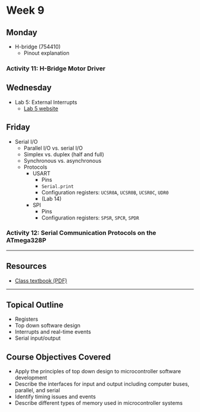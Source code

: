 # Week 9

## Monday
- H-bridge (754410)
  - Pinout explanation

### Activity 11: H-Bridge Motor Driver

## Wednesday
- Lab 5: External Interrupts
  - [Lab 5 website](https://doctor-pasquale.com/microcontrollers-lab-5/)

## Friday
- Serial I/O
  - Parallel I/O vs. serial I/O
  - Simplex vs. duplex (half and full)
  - Synchronous vs. asynchronous
  - Protocols
    - USART
      - Pins
      - `Serial.print`
      - Configuration registers: `UCSR0A`, `UCSR0B`, `UCSR0C`, `UDR0`
      - (Lab 14)
    - SPI
      - Pins
      - Configuration registers: `SPSR`, `SPCR`, `SPDR`

### Activity 12: Serial Communication Protocols on the ATmega328P

---

## Resources
- [Class textbook (PDF)](https://doctor-pasquale.com/wp-content/uploads/2021/02/The-Yellow-Book.pdf)

---

## Topical Outline
- Registers
- Top down software design
- Interrupts and real-time events
- Serial input/output

## Course Objectives Covered
- Apply the principles of top down design to microcontroller software development
- Describe the interfaces for input and output including computer buses, parallel, and serial
- Identify timing issues and events
- Describe different types of memory used in microcontroller systems
